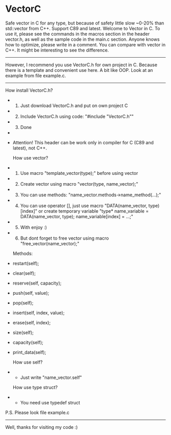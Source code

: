 # VectorC
Safe vector in C for any type, but because of safety little slow ~0-20% than std::vector from C++. Support C89 and latest.
Welcome to Vector in C. To use it, please see the commands in the macros section in the header vector.h, as well as the sample code in the main.c section.
Anyone knows how to optimize, please write in a comment.
You can compare with vector in C++. It might be interesting to see the difference.
***
However, I recommend you use VectorC.h for own project in C. Because there is a template and convenient use here. A bit like OOP. Look at an example from file example.c.
***
  How install VectorC.h?
* 1. Just download VectorC.h and put on own project C
* 2. Include VectorC.h using code: "#include "VectorC.h""
* 3. Done
*
* Attention! This header can be work only in compiler for C (C89 and latest), not C++.

   How use vector?
 * 1. Use macro "template_vector(type);" before using vector
 * 2. Create vector using macro "vector(type, name_vector);"
 * 3. You can use methods: "name_vector.methods->name_method(...);"
 * 4. You can use operator [], just use macro "DATA(name_vector, type)[index]" or create temporary variable "type* name_variable = DATA(name_vector, type); name_variable[index] = ...;"
 * 5. With enjoy :)
 * 6. But dont forget to free vector using macro "free_vector(name_vector);"
 
   Methods:
 * restart(self);
 * clear(self);
 * reserve(self, capacity);
 * push(self, value);
 * pop(self);
 * insert(self, index, value);
 * erase(self, index);
 * size(self);
 * capacity(self);
 * print_data(self);
 
   How use self?
 * - Just write "name_vector.self"
 
   How use type struct?
 * - You need use typedef struct
 
P.S. Please look file example.c
***
Well, thanks for visiting my code :)
